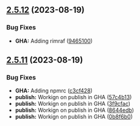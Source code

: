 ## [2.5.12](https://github.com/aequasi/eris-command-framework/compare/v2.5.11...v2.5.12) (2023-08-19)


### Bug Fixes

* **GHA:** Adding rimraf ([9465100](https://github.com/aequasi/eris-command-framework/commit/946510013815aa934463aa09fca8b579009bb7e7))

## [2.5.11](https://github.com/aequasi/eris-command-framework/compare/v2.5.10...v2.5.11) (2023-08-19)


### Bug Fixes

* **GHA:** Adding npmrc ([c3cf428](https://github.com/aequasi/eris-command-framework/commit/c3cf428c32225bb422b232f86cd5db888bf31432))
* **publish:** Workign on publish in GHA ([57c4b13](https://github.com/aequasi/eris-command-framework/commit/57c4b138dbc584e4c28293e1d47e9de314507079))
* **publish:** Workign on publish in GHA ([3f9cfac](https://github.com/aequasi/eris-command-framework/commit/3f9cfac030ba15a1b05d571b1df806e97b4a2dfa))
* **publish:** Workign on publish in GHA ([8644edb](https://github.com/aequasi/eris-command-framework/commit/8644edb3a43cb19d7da4fffa003a3292bdcf73c6))
* **publish:** Workign on publish in GHA ([0b8f6b0](https://github.com/aequasi/eris-command-framework/commit/0b8f6b0bf51b83f78e91a93e16e229f299a5f622))
